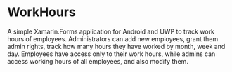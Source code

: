 # WorkHours

A simple Xamarin.Forms application for Android and UWP to track work hours of employees. Administrators can add new employees, grant them admin rights, track how many hours they have worked by month, week and day. Employees have access only to their work hours, while admins can access working hours of all employees, and also modify them.
